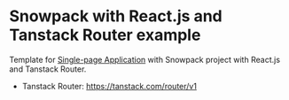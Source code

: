 # Snowpack with React.js and Tanstack Router example

Template for [Single-page Application](https://developer.mozilla.org/en-US/docs/Glossary/SPA) with Snowpack project with React.js and Tanstack Router.

-   Tanstack Router: https://tanstack.com/router/v1
